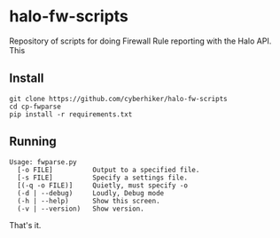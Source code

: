 # halo-fw-scripts
Repository of scripts for doing Firewall Rule reporting with the Halo API.  This

## Install

```
git clone https://github.com/cyberhiker/halo-fw-scripts
cd cp-fwparse
pip install -r requirements.txt
```

## Running

```
Usage: fwparse.py
  [-o FILE]          Output to a specified file.
  [-s FILE]          Specify a settings file.
  [(-q -o FILE)]     Quietly, must specify -o
  (-d | --debug)     Loudly, Debug mode
  (-h | --help)      Show this screen.
  (-v | --version)   Show version.
```

That's it.
